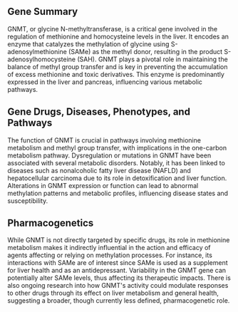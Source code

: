 ## Gene Summary
GNMT, or glycine N-methyltransferase, is a critical gene involved in the regulation of methionine and homocysteine levels in the liver. It encodes an enzyme that catalyzes the methylation of glycine using S-adenosylmethionine (SAMe) as the methyl donor, resulting in the product S-adenosylhomocysteine (SAH). GNMT plays a pivotal role in maintaining the balance of methyl group transfer and is key in preventing the accumulation of excess methionine and toxic derivatives. This enzyme is predominantly expressed in the liver and pancreas, influencing various metabolic pathways.

## Gene Drugs, Diseases, Phenotypes, and Pathways
The function of GNMT is crucial in pathways involving methionine metabolism and methyl group transfer, with implications in the one-carbon metabolism pathway. Dysregulation or mutations in GNMT have been associated with several metabolic disorders. Notably, it has been linked to diseases such as nonalcoholic fatty liver disease (NAFLD) and hepatocellular carcinoma due to its role in detoxification and liver function. Alterations in GNMT expression or function can lead to abnormal methylation patterns and metabolic profiles, influencing disease states and susceptibility.

## Pharmacogenetics
While GNMT is not directly targeted by specific drugs, its role in methionine metabolism makes it indirectly influential in the action and efficacy of agents affecting or relying on methylation processes. For instance, its interactions with SAMe are of interest since SAMe is used as a supplement for liver health and as an antidepressant. Variability in the GNMT gene can potentially alter SAMe levels, thus affecting its therapeutic impacts. There is also ongoing research into how GNMT's activity could modulate responses to other drugs through its effect on liver metabolism and general health, suggesting a broader, though currently less defined, pharmacogenetic role.